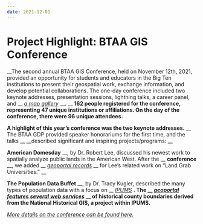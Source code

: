 ```yaml
---
date: 2021-12-01
---
```


# Project Highlight: BTAA GIS Conference

__The second annual BTAA GIS Conference, held on November 12th, 2021, provided an opportunity for students and educators in the Big Ten institutions to present their geospatial work, exchange information, and develop potential collaborations. The one-day conference included two keynote addresses, presentation sessions, lightning talks, a career panel, and __  _[a map gallery](https://sites.google.com/umn.edu/btaa-gdp/btaa-gis-conference/btaa-gis-conference-2021/2021-map-gallery)_  __.  __  __162 people registered for the conference, representing 47 unique institutions or affiliations. On the day of the conference, there were 96 unique attendees.__

__A highlight of this year’s conference was the two keynote addresses.__  __ The BTAA GDP provided speaker honorariums for the first time, and the talks __  __described significant and inspiring projects/programs: __

__American Domesday__  __, by Dr. Robert Lee, discussed his newest work to spatially analyze public lands in the American West. After the __  __conference__  __, we added __  _[geoportal records](https://geo.btaa.org/catalog/HCN-Digital-Projects_landgrabu-data)_  __ for Lee’s related work on “Land Grab Universities.” __

__The Population Data Buffet__  __, by Dr. Tracy Kugler, described the many types of population data with a focus on __  _[IPUMS](https://www.ipums.org)_  __. The __  _[geoportal features several web services](https://geo.btaa.org/catalog?f%5Bdct_source_sm%5D%5B%5D=05d-10)_  __ of historical county boundaries derived from the National Historical GIS, a project within IPUMS.__

_[More details on the conference can be found here.](https://sites.google.com/umn.edu/btaa-gdp/btaa-gis-conference)_
